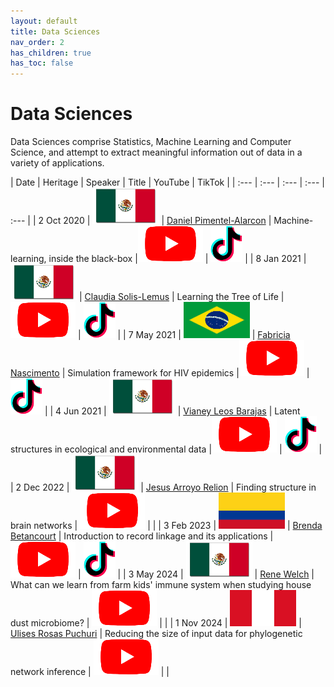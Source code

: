 ```yaml
---
layout: default
title: Data Sciences
nav_order: 2
has_children: true
has_toc: false
---
```


# Data Sciences

Data Sciences comprise Statistics, Machine Learning and Computer Science, and attempt to extract meaningful information out of data in a variety of applications.

| Date | Heritage | Speaker | Title | YouTube | TikTok | 
| :---   | :--- | :--- | :---  | :--- | 
| 2 Oct 2020 | ![](../../assets/pics/flags/mexico.png) | [Daniel Pimentel-Alarcon](https://solislemuslab.github.io/el-zoominario/topics/data-sci/danielpimentel.html) | Machine-learning, inside the black-box  |[![youtube (653k)](../../assets/icons16/youtube.png)](https://youtu.be/W1zxOj6895I) | [![tiktok (653k)](../../assets/icons16/tiktok.png)](https://www.tiktok.com/@latinxinstem/video/7081420036396649771) |
| 8 Jan 2021 | ![](../../assets/pics/flags/mexico.png) | [Claudia Solis-Lemus](https://solislemuslab.github.io/el-zoominario/topics/data-sci/claudiasolislemus.html) | Learning the Tree of Life |[![youtube (653k)](../../assets/icons16/youtube.png)](https://youtu.be/lAP8kpPa288) | [![tiktok (653k)](../../assets/icons16/tiktok.png)](https://www.tiktok.com/@latinxinstem/video/7081434544120843562) | 
| 7 May 2021 | ![](../../assets/pics/flags/brasil.png) | [Fabricia Nascimento](https://solislemuslab.github.io/el-zoominario/topics/data-sci/fabricianascimento.html) | Simulation framework for HIV epidemics |[![youtube (653k)](../../assets/icons16/youtube.png)](https://youtu.be/6hr47tzxihw) | [![tiktok (653k)](../../assets/icons16/tiktok.png)](https://www.tiktok.com/@latinxinstem/video/7081445244646182190) |
| 4 Jun 2021 | ![](../../assets/pics/flags/mexico.png) | [Vianey Leos Barajas](https://solislemuslab.github.io/el-zoominario/topics/data-sci/vianeyleos.html) | Latent structures in ecological and environmental data |[![youtube (653k)](../../assets/icons16/youtube.png)](https://youtu.be/RZ1StdDDFFU) | [![tiktok (653k)](../../assets/icons16/tiktok.png)](https://www.tiktok.com/@latinxinstem/video/7081448806461607211) |
| 2 Dec 2022 | ![](../../assets/pics/flags/mexico.png) | [Jesus Arroyo Relion](https://solislemuslab.github.io/el-zoominario/topics/data-sci/jesusarroyo.html) | Finding structure in brain networks | [![youtube (653k)](../../assets/icons16/youtube.png)](https://youtu.be/6LBoSW90g08) | |
| 3 Feb 2023 | ![](../../assets/pics/flags/colombia.png) | [Brenda Betancourt](https://solislemuslab.github.io/el-zoominario/topics/data-sci/brendabetancourt.html) | Introduction to record linkage and its applications | [![youtube (653k)](../../assets/icons16/youtube.png)](https://youtu.be/8aRcH_LYr7E) | [![tiktok (653k)](../../assets/icons16/tiktok.png)](https://www.tiktok.com/@latinxinstem/video/7198957014762999083) |
| 3 May 2024 | ![](../../assets/pics/flags/mexico.png) | [Rene Welch](https://solislemuslab.github.io/el-zoominario/topics/data-sci/ulisesrosas.html) | What can we learn from farm kids' immune system when studying house dust microbiome? | [![youtube (653k)](../../assets/icons16/youtube.png)](https://youtu.be/FpR52kSS9kM) | |
| 1 Nov 2024 | ![](../../assets/pics/flags/peru.png) | [Ulises Rosas Puchuri](https://solislemuslab.github.io/el-zoominario/topics/data-sci/ulisesrosas.html) | Reducing the size of input data for phylogenetic network inference | [![youtube (653k)](../../assets/icons16/youtube.png)](https://youtu.be/fwwA8s8ohBY) | |